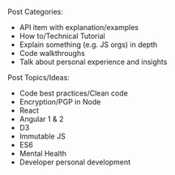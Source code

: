 Post Categories: 

- API item with explanation/examples
- How to/Technical Tutorial
- Explain something (e.g. JS orgs) in depth
- Code walkthroughs 
- Talk about personal experience and insights

Post Topics/Ideas:
- Code best practices/Clean code
- Encryption/PGP in Node
- React
- Angular 1 & 2
- D3
- Immutable JS
- ES6
- Mental Health
- Developer personal development


